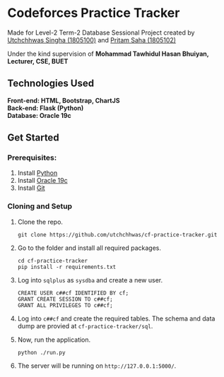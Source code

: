 # Codeforces Practice Tracker

Made for Level-2 Term-2 Database Sessional Project created by [Utchchhwas Singha (1805100)](https://github.com/utchchhwas) and [Pritam Saha (1805102)](https://github.com/)

Under the kind supervision of **Mohammad Tawhidul Hasan Bhuiyan, Lecturer, CSE, BUET**

## Technologies Used
  **Front-end: HTML, Bootstrap, ChartJS**<br/>
  **Back-end: Flask (Python)**<br/>
  **Database: Oracle 19c**
  
 
## Get Started

### Prerequisites:
1. Install [Python](https://www.python.org/)
2. Install [Oracle 19c](https://www.oracle.com/database/technologies/)
3. Install [Git](https://git-scm.com/)

### Cloning and Setup
1. Clone the repo.

    ```
    git clone https://github.com/utchchhwas/cf-practice-tracker.git
    ```    
2. Go to the folder and install all required packages.

    ```
    cd cf-practice-tracker
    pip install -r requirements.txt
    ```
3. Log into ```sqlplus``` as ```sysdba``` and create a new user.

    ```
    CREATE USER c##cf IDENTIFIED BY cf;
    GRANT CREATE SESSION TO c##cf;
    GRANT ALL PRIVILEGES TO c##cf;
    ```
5. Log into ```c##cf``` and create the required tables. The schema and data dump are provied at ```cf-practice-tracker/sql```.
6. Now, run the application.
    ```
    python ./run.py
    ```
7. The server will be running on ```http://127.0.0.1:5000/```.

